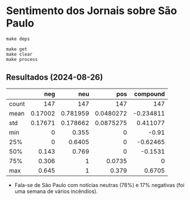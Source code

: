 # Sentimento dos Jornais sobre São Paulo

```
make deps

make get
make clear
make process
```

## Resultados (2024-08-26)

|       |       neg |        neu |         pos |   compound |
|:------|----------:|-----------:|------------:|-----------:|
| count | 147       | 147        | 147         | 147        |
| mean  |   0.17002 |   0.781959 |   0.0480272 |  -0.234811 |
| std   |   0.17671 |   0.178662 |   0.0875275 |   0.411077 |
| min   |   0       |   0.355    |   0         |  -0.91     |
| 25%   |   0       |   0.6405   |   0         |  -0.62465  |
| 50%   |   0.143   |   0.769    |   0         |  -0.1531   |
| 75%   |   0.306   |   1        |   0.0735    |   0        |
| max   |   0.645   |   1        |   0.379     |   0.6705   |

* Fala-se de São Paulo com notícias neutras (78%) e 17% negativas (foi uma semana de vários incêndios).
